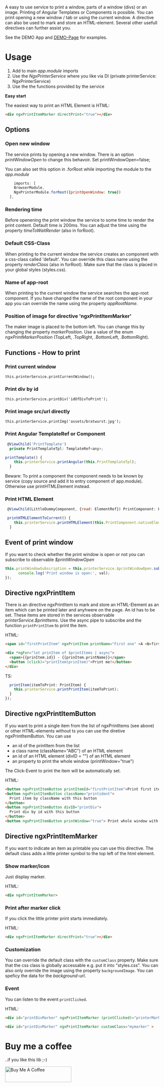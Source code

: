 A easy to use service to print a window, parts of a window (divs) or an image.
Printing of Angular Templates or Components is possible.
You can print opening a new window / tab or using the current window.
A directive can also be used to mark and store an HTML-element.
Several other usefull directives can further assist you.

See the DEMO App and [DEMO-Page](https://plaetzchen79.github.io/) for examples.

# Usage
1. Add to main *app.module* imports
2. Use the *NgxPrinterService* where you like via DI (private printerService: NgxPrinterService)
3. Use the the functions provided by the service

**Easy start**

The easiest way to print an HTML Element is 
HTML:
```html
<div ngxPrintItemMarker directPrint="true"></div>
```
 

## Options
### Open new window
The service prints by opening a new window.
There is an option *printWindowOpen* to change this behavoir.
Set printWindowOpen=false;

You can also set this option in .forRoot while importing the
module to the *app.module*

```javascript
    imports: [
    BrowserModule,
    NgxPrinterModule.forRoot({printOpenWindow: true})
  ],
```
### Rendering time
Before openening the print window the service to some time to render the print content.
Default time is 200ms.
You can adjust the time using the property *timeToWaitRender* (also in forRoot).

### Default CSS-Class
When printing to the current window the service creates an component with a
css-class called 'default'.
You can override this class name using the property *renderClass* (also in forRoot).
Make sure that the class is placed in your global styles (styles.css).

### Name of app-root
When printing to the current window the service searches the app-root component. If you have changed the name of the root component in your app you can override the name using the property *appRootName*.

### Position of image for directive 'ngxPrintItemMarker'
The maker image is placed to the bottom left. You can change this by changing the
property *markerPosition*. Use a value of the enum  *ngxPrintMarkerPosition* (TopLeft, .TopRight, .BottomLeft, .BottomRight).

## Functions - How to print 
### Print current window
`this.printerService.printCurrentWindow();`

### Print div by id
`this.printerService.printDiv('idOfDivToPrint');`

### Print image src/url directly
`this.printerService.printImg('assets/bratwurst.jpg');`

### Print Angular TemplateRef or Component
```javascript
 @ViewChild('PrintTemplate')
  private PrintTemplateTpl: TemplateRef<any>;

printTemplate() {
    this.printerService.printAngular(this.PrintTemplateTpl);
  }
```
Beware: To print a component the component needs to be known by service (copy source and add it to entry
component of app.module).
Otherwise use printHTMLElement instead.

### Print HTML Element
```javascript
 @ViewChild(LittleDummyComponent, {read: ElementRef}) PrintComponent: ElementRef;

 printHTMLElementToCurrent() {
    this.printerService.printHTMLElement(this.PrintComponent.nativeElement);
  }
```

## Event of print window
If you want to check whether the print window is open or not you can subscribe to observable
*$printWindowOpen*

```javascript
this.printWindowSubscription = this.printerService.$printWindowOpen.subscribe(val => {
      console.log('Print window is open:', val);
});
```

## Directive ngxPrintItem
 There is an directive ngxPrintItem to mark and store an HTML-Element as an item which can be printed 
 later and anyhwere on the page.
 An id has to be set.
 These items are stored in the services observable *printerService.$printItems*.
 Use the async pipe to subscribe and the function `printPrintItem`  to print the item.

HTML:
```html
<span id="firstPrintItem" ngxPrintItem printName="First one" >A <b>first</b> span with an ngxPrintItem directive</span>

<div *ngFor="let prinItem of $printItems | async">
  <span>{{prinItem.id}} - {{prinItem.printName}}</span>
  <button (click)="printItem(prinItem)">Print me!</button>
</div>
```
TS:
```javascript
  printItem(itemToPrint: PrintItem) {
    this.printerService.printPrintItem(itemToPrint);
  }
});
```

## Directive ngxPrintItemButton
If you want to print a single item from the list of ngxPrintItems (see above) or other HTML-elements without ts you can use the diretive ngxPrintItemButton. 
You can use
- an id of the printItem from the list
- a class name (className="ABC") of an HTML element
- an id of an HTML element (divID = "") of an HTML element
- an property to print the whole window (printWindow="true")

The Click-Event to print the item will be automatically set.

HTML:
```html
<button ngxPrintItemButton printItemId="firstPrintItem">Print first item directly</button>
<button ngxPrintItemButton className="printident">
  Print item by className with this button
</button>
<button ngxPrintItemButton divID="printDiv">
  Print div by id with this button
</button>
<button ngxPrintItemButton printWindow="true"> Print whole window with this button </button>
```

## Directive ngxPrintItemMarker
If you want to indicate an item as printable you can use this directive.
The default class adds a little printer symbol to the top left of the html element.

### Show marker/icon
Just display marker.

HTML:
```html
<div ngxPrintItemMarker>
```

### Print after marker click
If you click the little printer print starts immediately.

HTML:
```html
<div ngxPrintItemMarker directPrint="true"></div>
```

### Customization
You can override the default class with the `customClass` property.
Make sure that the css class is globally accessable e.g. put it into "styles.css".
You can also only override the image using the property `backgroundImage`. You can
speficy the data for the *background-url*.

### Event 
You can listen to the event `printClicked`.

HTML:
```html
<div id="printDivMarker" ngxPrintItemMarker (printClicked)="printerMarkerClicked()">

<div id="printDivMarker" ngxPrintItemMarker customClass="mymarker" >
```

# Buy me a coffee
..if you like this lib ;-)

<a href="https://www.buymeacoffee.com/plaetzchen79" target="_blank"><img src="https://cdn.buymeacoffee.com/buttons/default-blue.png" alt="Buy Me A Coffee" style="height: 51px !important;width: 217px !important;" ></a>
